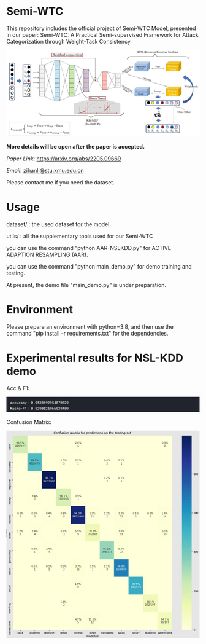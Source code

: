 # Semi-WTC
This repository includes the official project of Semi-WTC Model, presented in our paper: Semi-WTC: A Practical Semi-supervised Framework for Attack Categorization through Weight-Task Consistency

![image](https://github.com/HUANGLIZI/WTC/blob/main/img/Semi-WTC.jpg)

**More details will be open after the paper is accepted.**

*Paper Link*: https://arxiv.org/abs/2205.09669

*Email*: zihanli@stu.xmu.edu.cn

Please contact me if you need the dataset.

# Usage

dataset/ : the used dataset for the model

utils/ : all the supplementary tools used for our Semi-WTC

you can use the command "python AAR-NSLKDD.py" for ACTIVE ADAPTION RESAMPLING (AAR).

you can use the command "python main_demo.py" for demo training and testing.

At present, the demo file "main_demo.py" is under preparation.

# Environment

Please prepare an environment with python=3.8, and then use the command "pip install -r requirements.txt" for the dependencies.

# Experimental results for NSL-KDD demo

Acc & F1:

![image](https://github.com/HUANGLIZI/WTC/blob/main/img/results.jpg)

Confusion Matrix:

![image](https://github.com/HUANGLIZI/WTC/blob/main/img/CM.jpg)

